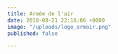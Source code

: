 ```yaml
---
title: Armée de l'air
date: 2018-08-21 22:16:06 +0000
image: "/uploads/logo_armair.png"
published: false

---
```

